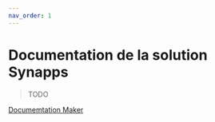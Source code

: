 ```yaml
---
nav_order: 1
---
```



Documentation de la solution Synapps
====================================


> TODO


[Documemtation Maker](./maker/readme.md)
